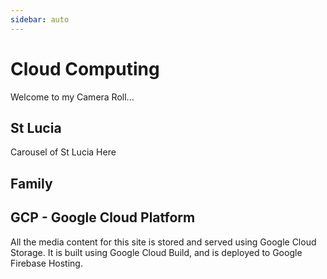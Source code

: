 ```yaml
---
sidebar: auto
---
```


# Cloud Computing

Welcome to my Camera Roll...

## St Lucia

Carousel of St Lucia Here

## Family

## GCP - Google Cloud Platform

All the media content for this site is stored and served
using Google Cloud Storage. 
It is built using Google Cloud Build, 
and is deployed to Google Firebase Hosting.



